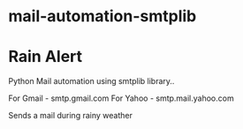 # mail-automation-smtplib
# Rain Alert 

Python Mail automation using smtplib library..

For Gmail - smtp.gmail.com
For Yahoo - smtp.mail.yahoo.com

Sends a mail during rainy weather

